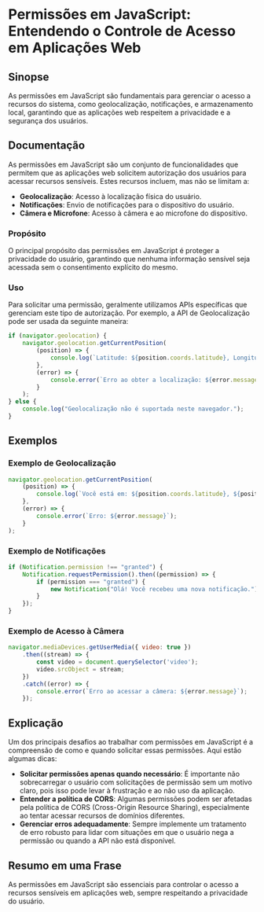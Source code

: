 <!--
Meta Description: # Permissões em JavaScript: Entendendo o Controle de Acesso em Aplicações Web ## Sinopse As permissões em JavaScript são fundamentais para gerenciar o...
Meta Keywords: javascript, permissões, error, acesso, para
-->

# Permissões em JavaScript: Entendendo o Controle de Acesso em Aplicações Web

## Sinopse
As permissões em JavaScript são fundamentais para gerenciar o acesso a recursos do sistema, como geolocalização, notificações, e armazenamento local, garantindo que as aplicações web respeitem a privacidade e a segurança dos usuários.

## Documentação
As permissões em JavaScript são um conjunto de funcionalidades que permitem que as aplicações web solicitem autorização dos usuários para acessar recursos sensíveis. Estes recursos incluem, mas não se limitam a:

- **Geolocalização**: Acesso à localização física do usuário.
- **Notificações**: Envio de notificações para o dispositivo do usuário.
- **Câmera e Microfone**: Acesso à câmera e ao microfone do dispositivo.

### Propósito
O principal propósito das permissões em JavaScript é proteger a privacidade do usuário, garantindo que nenhuma informação sensível seja acessada sem o consentimento explícito do mesmo.

### Uso
Para solicitar uma permissão, geralmente utilizamos APIs específicas que gerenciam este tipo de autorização. Por exemplo, a API de Geolocalização pode ser usada da seguinte maneira:

```javascript
if (navigator.geolocation) {
    navigator.geolocation.getCurrentPosition(
        (position) => {
            console.log(`Latitude: ${position.coords.latitude}, Longitude: ${position.coords.longitude}`);
        },
        (error) => {
            console.error(`Erro ao obter a localização: ${error.message}`);
        }
    );
} else {
    console.log("Geolocalização não é suportada neste navegador.");
}
```

## Exemplos
### Exemplo de Geolocalização
```javascript
navigator.geolocation.getCurrentPosition(
    (position) => {
        console.log(`Você está em: ${position.coords.latitude}, ${position.coords.longitude}`);
    },
    (error) => {
        console.error(`Erro: ${error.message}`);
    }
);
```

### Exemplo de Notificações
```javascript
if (Notification.permission !== "granted") {
    Notification.requestPermission().then((permission) => {
        if (permission === "granted") {
            new Notification("Olá! Você recebeu uma nova notificação.");
        }
    });
}
```

### Exemplo de Acesso à Câmera
```javascript
navigator.mediaDevices.getUserMedia({ video: true })
    .then((stream) => {
        const video = document.querySelector('video');
        video.srcObject = stream;
    })
    .catch((error) => {
        console.error(`Erro ao acessar a câmera: ${error.message}`);
    });
```

## Explicação
Um dos principais desafios ao trabalhar com permissões em JavaScript é a compreensão de como e quando solicitar essas permissões. Aqui estão algumas dicas:

- **Solicitar permissões apenas quando necessário**: É importante não sobrecarregar o usuário com solicitações de permissão sem um motivo claro, pois isso pode levar à frustração e ao não uso da aplicação.
- **Entender a política de CORS**: Algumas permissões podem ser afetadas pela política de CORS (Cross-Origin Resource Sharing), especialmente ao tentar acessar recursos de domínios diferentes.
- **Gerenciar erros adequadamente**: Sempre implemente um tratamento de erro robusto para lidar com situações em que o usuário nega a permissão ou quando a API não está disponível.

## Resumo em uma Frase
As permissões em JavaScript são essenciais para controlar o acesso a recursos sensíveis em aplicações web, sempre respeitando a privacidade do usuário.